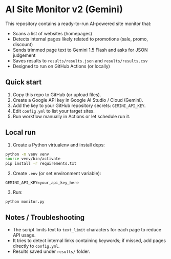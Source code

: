 # AI Site Monitor v2 (Gemini)

This repository contains a ready-to-run AI-powered site monitor that:
- Scans a list of websites (homepages)
- Detects internal pages likely related to promotions (sale, promo, discount)
- Sends trimmed page text to Gemini 1.5 Flash and asks for JSON judgement
- Saves results to `results/results.json` and `results/results.csv`
- Designed to run on GitHub Actions (or locally)

## Quick start

1. Copy this repo to GitHub (or upload files).
2. Create a Google API key in Google AI Studio / Cloud (Gemini).
3. Add the key to your GitHub repository secrets: `GEMINI_API_KEY`.
4. Edit `config.yml` to list your target sites.
5. Run workflow manually in Actions or let schedule run it.

## Local run

1. Create a Python virtualenv and install deps:
```bash
python -m venv venv
source venv/bin/activate
pip install -r requirements.txt
```

2. Create `.env` (or set environment variable):
```
GEMINI_API_KEY=your_api_key_here
```

3. Run:
```
python monitor.py
```

## Notes / Troubleshooting

- The script limits text to `text_limit` characters for each page to reduce API usage.
- It tries to detect internal links containing keywords; if missed, add pages directly to `config.yml`.
- Results saved under `results/` folder.
